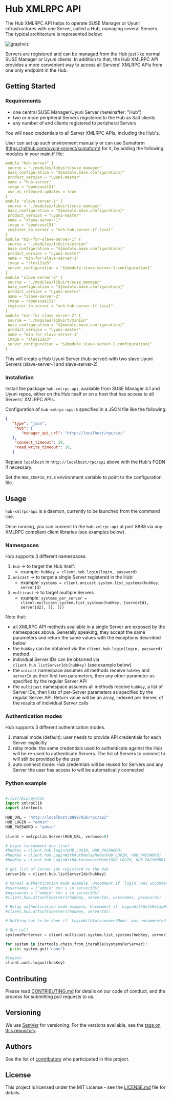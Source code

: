 # Hub XMLRPC API

The Hub XMLRPC API helps to operate SUSE Manager or Uyuni infrastructures with one Server, called a Hub, managing several Servers. The typical architecture is represented below:

![graphviz](https://user-images.githubusercontent.com/12951268/74736042-33518d80-5252-11ea-83a3-04d3d4ae5d11.png)

Servers are registered and can be managed from the Hub just like normal SUSE Manager or Uyuni clients. In addition to that, the Hub XMLRPC API provides a more convenient way to access all Servers' XMLRPC APIs from one only endpoint in the Hub.

## Getting Started

### Requirements
 - one central SUSE Manager/Uyuni Server (hereinafter: "Hub")
 - two or more peripheral Servers registered to the Hub as Salt clients
 - any number of end clients registered to peripheral Servers

You will need credentials to all Server XMLRPC APIs, including the Hub's.

User can set up such environment manually or can use Sumaform (https://github.com/uyuni-project/sumaform) for it, by adding the following modules in your main.tf file:	

 ```yaml	
module "hub-server" {	
  source = "./modules/libvirt/suse_manager"	
  base_configuration = "${module.base.configuration}"	
  product_version = "uyuni-master"	
  name = "hub-server"	
  image = "opensuse151"	
  use_os_released_updates = true	
}	
 module "slave-server-1" {	
  source = "./modules/libvirt/suse_manager"	
  base_configuration = "${module.base.configuration}"	
  product_version = "uyuni-master"	
  name = "slave-server-1"	
  image = "opensuse151"	
  register_to_server = "mch-hub-server.tf.local"	
}	
 module "min-for-slave-server-1" {	
  source = "./modules/libvirt/minion"	
  base_configuration = "${module.base.configuration}"	
  product_version = "uyuni-master"	
  name = "min-for-slave-server-1"	
  image = "sles12sp3"	
  server_configuration = "${module.slave-server-1.configuration}"	
}	
 module "slave-server-2" {	
  source = "./modules/libvirt/suse_manager"	
  base_configuration = "${module.base.configuration}"	
  product_version = "uyuni-master"	
  name = "slave-server-2"	
  image = "opensuse151"	
  register_to_server = "mch-hub-server.tf.local"	
}	
 module "min-for-slave-server-2" {	
  source = "./modules/libvirt/minion"	
  base_configuration = "${module.base.configuration}"	
  product_version = "uyuni-master"	
  name = "min-for-slave-server-1"	
  image = "sles12sp3"	
  server_configuration = "${module.slave-server-2.configuration}"	
}	
```	

 This will create a Hub Uyuni Server (hub-server) with two slave Uyuni Servers (slave-server-1 and slave-server-2)

### Installation

Install the package `hub-xmlrpc-api`, available from SUSE Manager 4.1 and Uyuni repos, either on the Hub itself or on a host that has access to all Servers' XMLRPC APIs.

Configuration of `hub-xmlrpc-api` is specified in a JSON file like the following:

```json
{
   "type": "json",
    "hub": {
       "manager_api_url": "http://localhost/rpc/api"
   },
    "connect_timeout": 10,
    "read_write_timeout": 10,
   }
 ```

Replace `localhost` in `http://localhost/rpc/api` above with the Hub's FQDN if necessary.

Set the `HUB_CONFIG_FILE` environment variable to point to the configuration file.

## Usage

`hub-xmlrpc-api` is a daemon, currently to be launched from the command line.


Once running, you can connect to the `hub-xmlrpc-api` at port 8888 via any XMLRPC compliant client libraries (see examples below).


### Namespaces

Hub supports 3 different namespaces.

1. `hub` &#8594; to target the Hub itself:
     - example: `hubKey = client.hub.login(login, password)`
2. `unicast` &#8594; to target a single Server registered in the Hub:
     - example: `systems = client.unicast.system.list_systems(hubKey, serverId)`
3. `multicast` &#8594; to target multiple Servers
     - example: `systems_per_server = client.multicast.system.list_systems(hubKey, [serverId1, serverId2], [], [])`

Note that:
 - all XMLRPC API methods available in a single Server are exposed by the namespaces above. Generally speaking, they accept the same parameters and return the same values with the exceptions described below
 - the `hubKey` can be obtained via the `client.hub.login(login, password)` method
 - individual Server IDs can be obtained via `client.hub.listServerIds(hubKey)` (see example below)
 - the `unicast` namespace assumes all methods receive `hubKey` and `serverId` as their first two parameters, then any other parameter as specified by the regular Server API
 - the `multicast` namespace assumes all methods receive `hubKey`, a list of Server IDs, then lists of per-Server parameters as specified by the regular Server API. Return value will be an array, indexed per Server, of the results of individual Server calls

### Authentication modes

Hub supports 3 different authentication modes.

1. manual mode (default): user needs to provide API credentials for each Server explicitly
2. relay mode: the same credentials used to authenticate against the Hub will be re-used to authenticate Servers. The list of Servers to connect to will still be provided by the user
3. auto connect mode: Hub credentials will be reused for Servers and any Server the user has access to will be automatically connected

### Python example

```python

#!/usr/bin/python
import xmlrpclib
import itertools
 
HUB_URL = "http://localhost:8888/hub/rpc/api"
HUB_LOGIN = "admin"
HUB_PASSWORD = "admin"
 
client = xmlrpclib.Server(HUB_URL, verbose=0)

# Login (uncomment one line)
#hubKey = client.hub.login(HUB_LOGIN, HUB_PASSWORD)
#hubKey = client.hub.LoginWithAuthRelayMode(HUB_LOGIN, HUB_PASSWORD)
#hubKey = client.hub.LoginWithAutoconnectMode(HUB_LOGIN, HUB_PASSWORD)

# get list of Server ids registerd to the Hub
serverIds = client.hub.listServerIds(hubKey)

# Manual authentication mode example. Uncomment if `login` was uncommented above
#usernames = ["admin" for s in serverIds]
#passwords = ["admin" for s in serverIds]
#client.hub.attachToServers(hubKey, serverIds, usernames, passwords)

# Relay authentication mode example. Uncomment if `LoginWithAuthRelayMode` was uncommented above
#client.hub.attachToServers(hubKey, serverIds)

# Nothing has to be done if `LoginWithAutoconnectMode` was uncommented above

# Run call
systemsPerServer = client.multicast.system.list_systems(hubKey, serverIds)

for system in itertools.chain.from_iterable(systemsPerServer):
  print system.get('name')

#logout
client.auth.logout(hubKey)
```


## Contributing

Please read [CONTRIBUTING.md](https://gist.github.com/PurpleBooth/b24679402957c63ec426) for details on our code of conduct, and the process for submitting pull requests to us.

## Versioning

We use [SemVer](http://semver.org/) for versioning. For the versions available, see the [tags on this repository](https://github.com/your/project/tags). 

## Authors

See the list of [contributors](https://github.com/your/project/contributors) who participated in this project.

## License

This project is licensed under the MIT License - see the [LICENSE.md](LICENSE.md) file for details.


